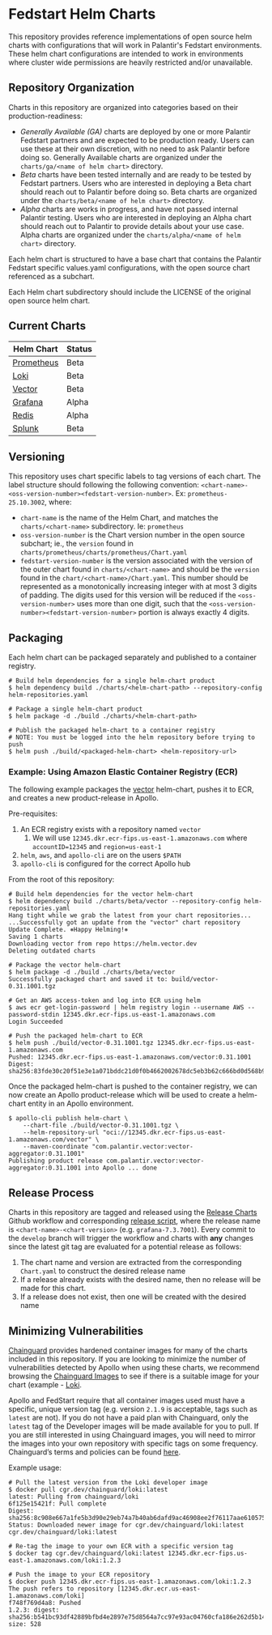 # Fedstart Helm Charts

This repository provides reference implementations of open source helm charts with configurations that will work in Palantir's Fedstart environments. These helm chart configurations are intended to work in environments where cluster wide permissions are heavily restricted and/or unavailable.

## Repository Organization

Charts in this repository are organized into categories based on their production-readiness:

* *Generally Available (GA)* charts are deployed by one or more Palantir Fedstart partners and are expected to be production ready. Users can use these at their own discretion, with no need to ask Palantir before doing so. Generally Available charts are organized under the `charts/ga/<name of helm chart>` directory.
* *Beta* charts have been tested internally and are ready to be tested by Fedstart partners. Users who are interested in deploying a Beta chart should reach out to Palantir before doing so. Beta charts are organized under the `charts/beta/<name of helm chart>` directory.
* *Alpha* charts are works in progress, and have not passed internal Palantir testing. Users who are interested in deploying an Alpha chart should reach out to Palantir to provide details about your use case. Alpha charts are organized under the `charts/alpha/<name of helm chart>` directory.

Each helm chart is structured to have a base chart that contains the Palantir Fedstart specific values.yaml configurations, with the open source chart referenced as a subchart.

Each Helm chart subdirectory should include the LICENSE of the original open source helm chart.

## Current Charts

| Helm Chart                                                                                            | Status |
|-------------------------------------------------------------------------------------------------------|--------|
| [Prometheus](https://github.com/palantir/fedstart-helm-charts/tree/develop/charts/beta/prometheus)    | Beta   |
| [Loki](https://github.com/palantir/fedstart-helm-charts/tree/develop/charts/beta/loki)                | Beta   |
| [Vector](https://github.com/palantir/fedstart-helm-charts/tree/develop/charts/beta/vector)            | Beta   |
| [Grafana](https://github.com/palantir/fedstart-helm-charts/tree/develop/charts/alpha/grafana)         | Alpha  |
| [Redis](https://github.com/palantir/fedstart-helm-charts/tree/develop/charts/alpha/redis)             | Alpha  |
| [Splunk](https://github.com/palantir/fedstart-helm-charts/tree/develop/charts/beta/splunk-enterprise) | Beta   |

## Versioning

This repository uses chart specific labels to tag versions of each chart. The label structure should following the following convention: `<chart-name>-<oss-version-number><fedstart-version-number>`. Ex: `prometheus-25.10.3002`, where:

* `chart-name` is the name of the Helm Chart, and matches the `charts/<chart-name>` subdirectory. Ie: `prometheus`
* `oss-version-number` is the Chart version number in the open source subchart; ie., the `version` found in `charts/prometheus/charts/prometheus/Chart.yaml`
* `fedstart-version-number` is the version associated with the version of the outer chart found in `charts/<chart-name>` and should be the `version` found in the `chart/<chart-name>/Chart.yaml`. This number should be represented as a monotonically increasing integer with at most 3 digits of padding. The digits used for this version will be reduced if the `<oss-version-number>` uses more than one digit, such that the `<oss-version-number><fedstart-version-number>` portion is always exactly 4 digits.

## Packaging

Each helm chart can be packaged separately and published to a container registry.

```shell
# Build helm dependencies for a single helm-chart product
$ helm dependency build ./charts/<helm-chart-path> --repository-config helm-repositories.yaml

# Package a single helm-chart product
$ helm package -d ./build ./charts/<helm-chart-path>

# Publish the packaged helm-chart to a container registry
# NOTE: You must be logged into the helm repository before trying to push
$ helm push ./build/<packaged-helm-chart> <helm-repository-url>
```

### Example: Using Amazon Elastic Container Registry (ECR)

The following example packages the [vector](./charts/beta/vector) helm-chart, pushes it to ECR, and creates a new product-release in Apollo.

Pre-requisites:

1. An ECR registry exists with a repository named `vector`
   1. We will use `12345.dkr.ecr-fips.us-east-1.amazonaws.com` where `accountID=12345` and `region=us-east-1`
2. `helm`, `aws`, and `apollo-cli` are on the users `$PATH`
3. `apollo-cli` is configured for the correct Apollo hub

From the root of this repository:

```shell
# Build helm dependencies for the vector helm-chart
$ helm dependency build ./charts/beta/vector --repository-config helm-repositories.yaml
Hang tight while we grab the latest from your chart repositories...
...Successfully got an update from the "vector" chart repository
Update Complete. ⎈Happy Helming!⎈
Saving 1 charts
Downloading vector from repo https://helm.vector.dev
Deleting outdated charts

# Package the vector helm-chart
$ helm package -d ./build ./charts/beta/vector
Successfully packaged chart and saved it to: build/vector-0.31.1001.tgz

# Get an AWS access-token and log into ECR using helm
$ aws ecr get-login-password | helm registry login --username AWS --password-stdin 12345.dkr.ecr-fips.us-east-1.amazonaws.com
Login Succeeded

# Push the packaged helm-chart to ECR
$ helm push ./build/vector-0.31.1001.tgz 12345.dkr.ecr-fips.us-east-1.amazonaws.com
Pushed: 12345.dkr.ecr-fips.us-east-1.amazonaws.com/vector:0.31.1001
Digest: sha256:83fde30c20f51e3e1a071bddc21d0f0b4662002678dc5eb3b62c666bd0d568b9
```

Once the packaged helm-chart is pushed to the container registry, we can now create an Apollo product-release which will be used to create a helm-chart entity in an Apollo environment.

```shell
$ apollo-cli publish helm-chart \
    --chart-file ./build/vector-0.31.1001.tgz \
    --helm-repository-url "oci://12345.dkr.ecr-fips.us-east-1.amazonaws.com/vector" \
    --maven-coordinate "com.palantir.vector:vector-aggregator:0.31.1001"
Publishing product release com.palantir.vector:vector-aggregator:0.31.1001 into Apollo ... done
```

## Release Process

Charts in this repository are tagged and released using the [Release Charts](.github/workflows/release.yaml) Github workflow and corresponding [release script](./script/release.sh), where the release name is `<chart-name>-<chart-version>` (e.g. `grafana-7.3.7001`). Every commit to the `develop` branch will trigger the workflow and charts with __any__ changes since the latest git tag are evaluated for a potential release as follows:

1. The chart name and version are extracted from the corresponding `Chart.yaml` to construct the desired release name
2. If a release already exists with the desired name, then no release will be made for this chart.
3. If a release does not exist, then one will be created with the desired name

## Minimizing Vulnerabilities

[Chainguard](https://www.chainguard.dev/) provides hardened container images for many of the charts included in this repository. If you are looking to minimize the number of vulnerabilities detected by Apollo when using these charts, we recommend browsing the [Chainguard Images](https://images.chainguard.dev/) to see if there is a suitable image for your chart (example - [Loki](https://images.chainguard.dev/directory/image/loki/versions).

Apollo and FedStart require that all container images used must have a specific, unique version tag (e.g. version `2.1.9` is acceptable, tags such as `latest` are not). If you do not have a paid plan with Chainguard, only the `latest` tag of the Developer images will be made available for you to pull. If you are still interested in using Chainguard images, you will need to mirror the images into your own repository with specific tags on some frequency. Chainguard’s terms and policies can be found [here](https://www.chainguard.dev/software-license-agreement).

Example usage:

```shell
# Pull the latest version from the Loki developer image
$ docker pull cgr.dev/chainguard/loki:latest
latest: Pulling from chainguard/loki
6f125e15421f: Pull complete
Digest: sha256:8c908e667a1fe5b3d90e29eb74a7b40ab6dafd9ac46908ee2f76117aae610575
Status: Downloaded newer image for cgr.dev/chainguard/loki:latest
cgr.dev/chainguard/loki:latest

# Re-tag the image to your own ECR with a specific version tag
$ docker tag cgr.dev/chainguard/loki:latest 12345.dkr.ecr-fips.us-east-1.amazonaws.com/loki:1.2.3

# Push the image to your ECR repository
$ docker push 12345.dkr.ecr-fips.us-east-1.amazonaws.com/loki:1.2.3
The push refers to repository [12345.dkr.ecr.us-east-1.amazonaws.com/loki]
f748f769d4a8: Pushed
1.2.3: digest: sha256:b541bc93df42889bfbd4e2897e75d8564a7cc97e93ac04760cfa186e262d5b14 size: 528
```
